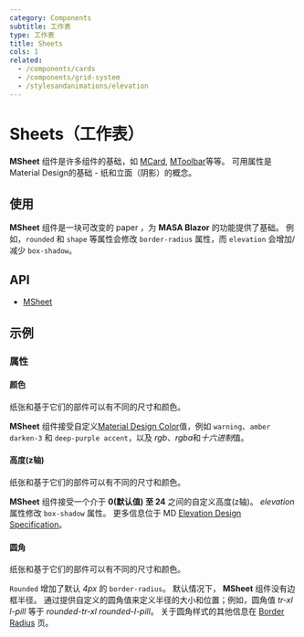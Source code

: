 ```yaml
---
category: Components
subtitle: 工作表
type: 工作表
title: Sheets
cols: 1
related:
  - /components/cards
  - /components/grid-system
  - /stylesandanimations/elevation
---
```


# Sheets（工作表）

**MSheet** 组件是许多组件的基础，如 [MCard](/components/cards), [MToolbar](/components/toolbars)等等。 可用属性是Material Design的基础 - 纸和立面（阴影）的概念。

## 使用

**MSheet** 组件是一块可改变的 paper ，为 **MASA Blazor** 的功能提供了基础。 
例如，`rounded` 和 `shape` 等属性会修改 `border-radius` 属性，而 `elevation` 会增加/减少 `box-shadow`。

<sheets-usage></sheets-usage>

## API

- [MSheet](/api/MSheet)

## 示例

### 属性

#### 颜色

纸张和基于它们的部件可以有不同的尺寸和颜色。

**MSheet** 组件接受自定义[Material Design Color](/stylesandanimations/colors)值，例如 `warning`、`amber darken-3`
和 `deep-purple accent`，以及 *rgb*、*rgba*和*十六进制*值。

<example file="" />

#### 高度(z轴)

纸张和基于它们的部件可以有不同的尺寸和颜色。

**MSheet** 组件接受一个介于 **0(默认值) 至 24** 之间的自定义高度(z轴)。 _elevation_ 属性修改 `box-shadow` 属性。 更多信息位于
MD [Elevation Design Specification](https://material.io/design/environment/elevation.html)。

<example file="" />

#### 圆角

纸张和基于它们的部件可以有不同的尺寸和颜色。

`Rounded` 增加了默认 _4px_ 的 `border-radius`。 默认情况下， **MSheet** 组件没有边框半径。 通过提供自定义的圆角值来定义半径的大小和位置；例如，圆角值 _tr-xl_ _l-pill_ 等于
_rounded-tr-xl_ _rounded-l-pill_。 关于圆角样式的其他信息在 [Border Radius](/stylesandanimations/border-radius) 页。

<example file="" />
